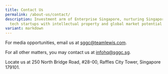 ```yaml
---
title: Contact Us
permalink: /about-us/contact/
description: Investment arm of Enterprise Singapore, nurturing Singapore-based
  tech startups with intellectual property and global market potential
variant: markdown
---
```

For media opportunities, email us at [sggc@teamlewis.com](mailto:seeds@teamlewis.com).

For all other matters, you may contact us at [infohq@sggc.sg](mailto:infohq@sggc.sg).

Locate us at 250 North Bridge Road, #28-00, Raffles City Tower, Singapore 179101.
